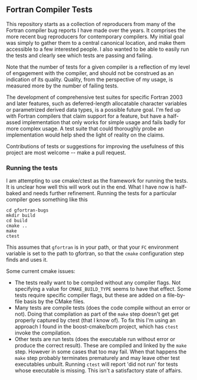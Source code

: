 ## Fortran Compiler Tests

This repository starts as a collection of reproducers from many of the Fortran
compiler bug reports I have made over the years. It comprises the more recent
bug reproducers for contemporary compilers. My initial goal was simply to
gather them to a central canonical location, and make them accessible to a few
interested people. I also wanted to be able to easily run the tests and clearly
see which tests are passing and failing.

Note that the number of tests for a given compiler is a reflection of my level
of engagement with the compiler, and should not be construed as an indication
of its quality. Quality, from the perspective of my usage, is measured more by
the number of failing tests.

The development of comprehensive test suites for specific Fortran 2003 and
later features, such as deferred-length allocatable character variables or
parametrized derived data types, is a possible future goal. I'm fed up with
Fortran compilers that claim support for a feature, but have a half-assed
implementation that only works for simple usage and fails badly for more
complex usage. A test suite that could thoroughly probe an implementation
would help shed the light of reality on the claims.

Contributions of tests or suggestions for improving the usefulness of this
project are most welcome -- make a pull request.

### Running the tests

I am attempting to use cmake/ctest as the framework for running the tests.
It is unclear how well this will work out in the end.  What I have now is
half-baked and needs further refinement. Running the tests for a particular
compiler goes something like this
```
cd gfortran-bugs
mkdir build
cd build
cmake ..
make
ctest
```
This assumes that `gfortran` is in your path, or that your `FC` environment
variable is set to the path to gfortran, so that the `cmake` configuration
step finds and uses it.

Some current cmake issues:
* The tests really want to be compiled without any compiler flags. Not
  specifying a value for `CMAKE_BUILD_TYPE` seems to have that effect.
  Some tests require specific compiler flags, but these are added on a
  file-by-file basis by the CMake files.
* Many tests are compile tests (does the code compile without an error or
  not). Doing that compilation as part of the `make` step doesn't get
  get properly captured by ctest (that I know of).  To fix this I'm using
  an approach I found in the boost-cmake/bcm project, which has `ctest`
  invoke the compilation.
* Other tests are run tests (does the executable run without error or
  produce the correct result). These are compiled and linked by the `make`
  step. However in some cases that too may fail. When that happens the
  `make` step probably terminates prematurely and may leave other test
  executables unbuilt. Running `ctest` will report 'did not run' for tests
  whose executable is missing. This isn't a satisfactory state of affairs.
